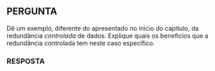 ## PERGUNTA

Dê um exemplo, diferente do apresentado no início do capitulo, da redundância *controlada* de dados. Explique quais os benefícios que a redundância controlada tem neste caso específico.

### RESPOSTA
